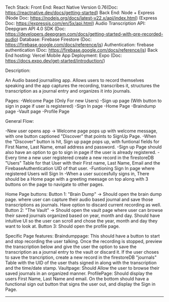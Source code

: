 Tech Stack:
Front End: React Native Version 0.76(Doc: https://reactnative.dev/docs/getting-started)
Back End: Node + Express (Node Doc: https://nodejs.org/docs/latest-v22.x/api/index.html) (Express Doc: https://expressjs.com/en/5x/api.html)
Audio Transcription API: Deepgram API 4.0 SDK (Doc: https://developers.deepgram.com/docs/getting-started-with-pre-recorded-audio)
Database: Firebase Firestore (Doc: https://firebase.google.com/docs/reference/js)
Authentication: firebase authentication (Doc: https://firebase.google.com/docs/reference/js)
Back End hosting: Vercel
Mobile App Deployment: Expo (Doc: https://docs.expo.dev/get-started/introduction/)

Description:

An Audio based journalling app. Allows users to record themselves speaking and the app captures the recording, transcribes it, structures the transcription as a journal entry and organizes it into journals. 

Pages:
-Welcome Page (Only For new Users)
-Sign up page (With button to sign in page if user is registered)
-Sign In page
-Home Page
-Braindump page
-Vault page
-Profile Page

General Flow:

-New user opens app -> Welcome page pops up with welcome message, with one button captioned "Discover" that points to SignUp Page.
-When the "Discover" button is hit, Sign up page pops up, with funtional fields for First Name, Last Name, email address and password. 
	-Sign up Page should also have an option to go to sign in page if the user is already registered. 
	-Every time a new user registered create a new record in the firestoreDB "Users" Table for that User with their First name, Last Name, Email and the FirebaseAuthentication UID of that user.
-Funtioning Sign In page where registered Users will Sign In
-When a user succesfully signs in, There should be a Home page with a greeting meesage on top along with 3 buttons on the page to navigate to other pages.

Home Page buttons:
Button 1: "Brain Dump" -> Should open the brain dump page. where user can capture their audio based journal and save those transcriptions as journals. Have option to discard current recording as well.
Button 2: "The Vault" -> Should open the vault page where user can browse their saved journals organized based on year, month and day. Should have intuitive UI so the user can scroll and chose the year, month and day they want to look at.
Button 3: Should open the profile page.

Specific Page features:
Braindumppage: This should have a button to start and stop recording the user talking. Once the recording is stopped, preview the transcription below and give the user the option to save the transcription as a journal entry to the vault or discard it. If the user choses to save the trancription, create a new record in the firestoreDB "journals" Table with the UID of the user thats signed in along with the transcription and the time/date stamp.
Vaultpage: Should Allow the user to browse their saved journals in an organized manner.
ProfilePage: Should display the users First Name, Last Name and email. On the bottom should have a functional sign out button that signs the user out, and display the Sign in Page.

----------------
